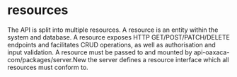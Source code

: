# resources
The API is split into multiple resources. A resource is an entity within the
system and database. A resource exposes HTTP GET/POST/PATCH/DELETE endpoints
and facilitates CRUD operations, as well as authorisation and input validation.
A resource must be passed to and mounted by api-oaxaca-com/packages/server.New
the server defines a resource interface which all resources must conform to.
